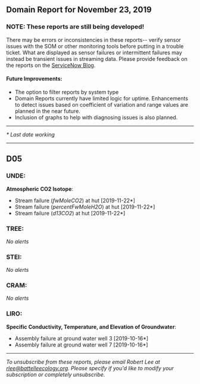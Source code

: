 ## Domain Report for November 23, 2019


### NOTE: These reports are still being developed!
There may be errors or inconsistencies in these reports-- verify sensor issues with the SOM or other monitoring tools before putting in a trouble ticket. What are displayed as sensor failures or intermittent failures may instead be transient issues in streaming data.
Please provide feedback on the reports on the [ServiceNow Blog](https://neon.service-now.com/community?id=community_blog&sys_id=9b4fbe8adbed734017ecf9041d9619be).

#### Future Improvements: 
 - The option to filter reports by system type 
 - Domain Reports currently have limited logic for uptime. Enhancements to detect issues based on coefficient of variation and range values are planned in the near future.
 - Inclusion of graphs to help with diagnosing issues is also planned.

***

_* Last date working_

***
## D05

### UNDE:

**Atmospheric CO2 Isotope**:
 - Stream failure (_fwMoleCO2_) at hut [2019-11-22*]
 - Stream failure (_percentFwMoleH2O_) at hut [2019-11-22*]
 - Stream failure (_d13CO2_) at hut [2019-11-22*]

### TREE:

_No alerts_

### STEI:

_No alerts_

### CRAM:

_No alerts_

### LIRO:

**Specific Conductivity, Temperature, and Elevation of Groundwater**:
 - Assembly failure at ground water well 3 [2019-10-16*]
 - Assembly failure at ground water well 7 [2019-10-16*]

***

_To unsubscribe from these reports, please email Robert Lee at rlee@battelleecology.org. Please specify if you'd like to modify your subscription or completely unsubscribe._

